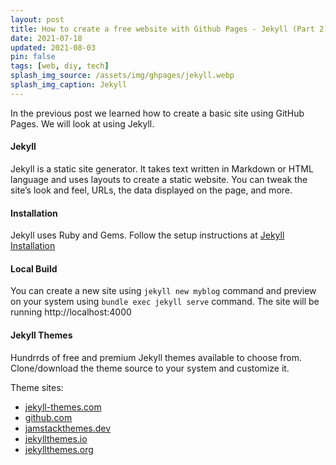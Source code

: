 ```yaml
---
layout: post
title: How to create a free website with Github Pages - Jekyll (Part 2)
date: 2021-07-18
updated: 2021-08-03
pin: false
tags: [web, diy, tech]
splash_img_source: /assets/img/ghpages/jekyll.webp
splash_img_caption: Jekyll
---
```


In the previous post we learned how to create a basic site using GitHub Pages. We will look at using Jekyll.

#### Jekyll

Jekyll is a static site generator. It takes text written in Markdown or HTML language and uses layouts to create a static website. You can tweak the site’s look and feel, URLs, the data displayed on the page, and more.

#### Installation

Jekyll uses Ruby and Gems. Follow the setup instructions at [Jekyll Installation]

#### Local Build

You can create a new site using `jekyll new myblog` command and preview on your system using `bundle exec jekyll serve` command.
The site will be running http://localhost:4000

#### Jekyll Themes

Hundrrds of free and premium Jekyll themes available to choose from. Clone/download the theme source to your system and customize it.

Theme sites:

- [jekyll-themes.com]
- [github.com]
- [jamstackthemes.dev]
- [jekyllthemes.io]
- [jekyllthemes.org]

[jekyll installation]: https://jekyllrb.com/docs/
[jekyll-themes.com]: https://jekyll-themes.com/free/
[github.com]: https://github.com/topics/jekyll-theme
[jamstackthemes.dev]: https://jamstackthemes.dev/ssg/jekyll/
[jekyllthemes.io]: https://jekyllthemes.io/free
[jekyllthemes.org]: http://jekyllthemes.org/
